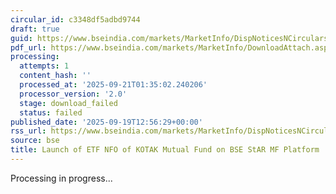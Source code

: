 ```yaml
---
circular_id: c3348df5adbd9744
draft: true
guid: https://www.bseindia.com/markets/MarketInfo/DispNoticesNCirculars.aspx?Noticeid={43BD9F3B-3885-440B-907D-FFB9B2085827}&noticeno=20250919-26&dt=09/19/2025&icount=26&totcount=44&flag=0
pdf_url: https://www.bseindia.com/markets/MarketInfo/DownloadAttach.aspx?id=20250919-26&attachedId=
processing:
  attempts: 1
  content_hash: ''
  processed_at: '2025-09-21T01:35:02.240206'
  processor_version: '2.0'
  stage: download_failed
  status: failed
published_date: '2025-09-19T12:56:29+00:00'
rss_url: https://www.bseindia.com/markets/MarketInfo/DispNoticesNCirculars.aspx?Noticeid={43BD9F3B-3885-440B-907D-FFB9B2085827}&noticeno=20250919-26&dt=09/19/2025&icount=26&totcount=44&flag=0
source: bse
title: Launch of ETF NFO of KOTAK Mutual Fund on BSE StAR MF Platform
---
```


Processing in progress...